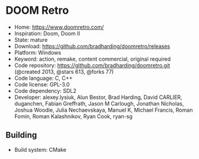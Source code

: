 # DOOM Retro

- Home: https://www.doomretro.com/
- Inspiration: Doom, Doom II
- State: mature
- Download: https://github.com/bradharding/doomretro/releases
- Platform: Windows
- Keyword: action, remake, content commercial, original required
- Code repository: https://github.com/bradharding/doomretro.git (@created 2013, @stars 613, @forks 77)
- Code language: C, C++
- Code license: GPL-3.0
- Code dependency: SDL2
- Developer: alexey.lysiuk, Alun Bestor, Brad Harding, David CARLIER, duganchen, Fabian Greffrath, Jason M Carlough, Jonathan Nicholas, Joshua Woodie, Julia Nechaevskaya, Manuel K, Michael Francis, Roman Fomin, Roman Kalashnikov, Ryan Cook, ryan-sg

## Building

- Build system: CMake
